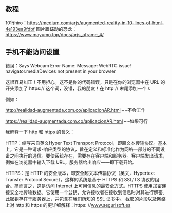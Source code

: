 ## 教程
10行hiro：https://medium.com/arjs/augmented-reality-in-10-lines-of-html-4e193ea9fdbf
图片跟踪动的恐龙：https://www.mayumo.top/docs/arjs_aframe_4/

## 手机不能访问设置
错误：Says Webcam Error Name: Message: WebRTC issue! navigator.mediaDevices not present in your browser

这很容易纠正！不用担心。这不是你的代码错误，只是在你的浏览器中在 URL 的开头添加了 https:// 这个词，没错，我的朋友！在 http:// 末尾添加一个 s

例如：

http://realidad-augmentada.com.co/aplicacionAR.html – –不会工作

https://realidad-augmentada.com.co/aplicacionAR.html – –如果可行

我解释一下 http 和 https 的含义：

HTTP：缩写来自英文Hyper Text Transport Protocol，即超文本传输​​协议。基本上，它是一种请求-响应类型的协议，旨在定义和标准化作为网络一部分的不同设备之间执行的通信。要使系统存在，需要存在客户端和服务器。客户端发出请求，例如在浏览器中输入下载 URL，服务器给出响应——即下载开始。
 

HTTPS：是 HTTP 的安全版本，即安全超文本传输​​协议（英文，Hypertext Transfer Protocol Secure）。这样的系统是基于 HTTPS 和 SSL/TS 协议的组合。简而言之，这是访问 Internet 上可用信息的最安全方式。HTTPS 使用加密连接安全地传输数据。它使用一个公钥，允许接收者在接收到信息时对其进行解密。此密钥存在于服务器上，并包含在我们所知的 SSL 证书中。
截取的片段以及网络上对 http 和 https 的更详细解释：https: //www.segurisoft.es